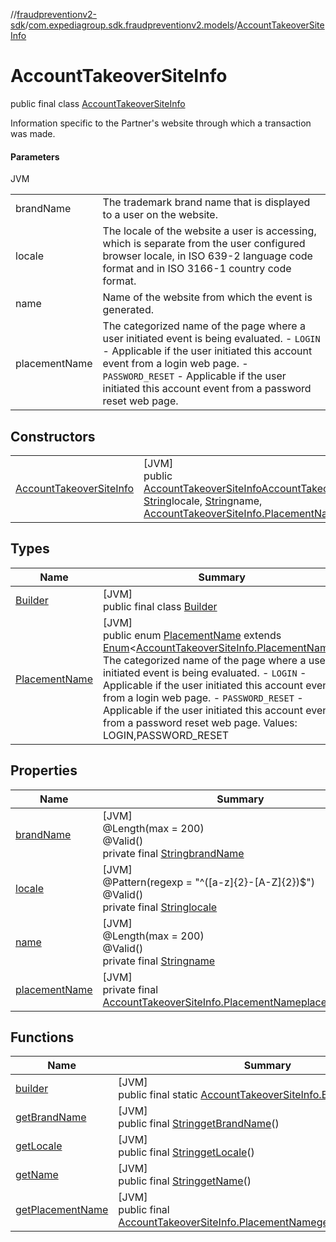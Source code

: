 //[fraudpreventionv2-sdk](../../../index.md)/[com.expediagroup.sdk.fraudpreventionv2.models](../index.md)/[AccountTakeoverSiteInfo](index.md)

# AccountTakeoverSiteInfo

public final class [AccountTakeoverSiteInfo](index.md)

Information specific to the Partner's website through which a transaction was made.

#### Parameters

JVM

| | |
|---|---|
| brandName | The trademark brand name that is displayed to a user on the website. |
| locale | The locale of the website a user is accessing, which is separate from the user configured browser locale, in ISO 639-2 language code format and in ISO 3166-1 country code format. |
| name | Name of the website from which the event is generated. |
| placementName | The categorized name of the page where a user initiated event is being evaluated. - `LOGIN` - Applicable if the user initiated this account event from a login web page. - `PASSWORD_RESET` - Applicable if the user initiated this account event from a password reset web page. |

## Constructors

| | |
|---|---|
| [AccountTakeoverSiteInfo](-account-takeover-site-info.md) | [JVM]<br>public [AccountTakeoverSiteInfo](index.md)[AccountTakeoverSiteInfo](-account-takeover-site-info.md)([String](https://docs.oracle.com/javase/8/docs/api/java/lang/String.html)brandName, [String](https://docs.oracle.com/javase/8/docs/api/java/lang/String.html)locale, [String](https://docs.oracle.com/javase/8/docs/api/java/lang/String.html)name, [AccountTakeoverSiteInfo.PlacementName](-placement-name/index.md)placementName) |

## Types

| Name | Summary |
|---|---|
| [Builder](-builder/index.md) | [JVM]<br>public final class [Builder](-builder/index.md) |
| [PlacementName](-placement-name/index.md) | [JVM]<br>public enum [PlacementName](-placement-name/index.md) extends [Enum](https://docs.oracle.com/javase/8/docs/api/java/lang/Enum.html)&lt;[AccountTakeoverSiteInfo.PlacementName](-placement-name/index.md)&gt;<br>The categorized name of the page where a user initiated event is being evaluated. - `LOGIN` - Applicable if the user initiated this account event from a login web page. - `PASSWORD_RESET` - Applicable if the user initiated this account event from a password reset web page. Values: LOGIN,PASSWORD_RESET |

## Properties

| Name | Summary |
|---|---|
| [brandName](index.md#359994458%2FProperties%2F-173342751) | [JVM]<br>@Length(max = 200)<br>@Valid()<br>private final [String](https://docs.oracle.com/javase/8/docs/api/java/lang/String.html)[brandName](index.md#359994458%2FProperties%2F-173342751) |
| [locale](index.md#1006304756%2FProperties%2F-173342751) | [JVM]<br>@Pattern(regexp = &quot;^([a-z]{2}-[A-Z]{2})$&quot;)<br>@Valid()<br>private final [String](https://docs.oracle.com/javase/8/docs/api/java/lang/String.html)[locale](index.md#1006304756%2FProperties%2F-173342751) |
| [name](index.md#1634573091%2FProperties%2F-173342751) | [JVM]<br>@Length(max = 200)<br>@Valid()<br>private final [String](https://docs.oracle.com/javase/8/docs/api/java/lang/String.html)[name](index.md#1634573091%2FProperties%2F-173342751) |
| [placementName](index.md#1425773116%2FProperties%2F-173342751) | [JVM]<br>private final [AccountTakeoverSiteInfo.PlacementName](-placement-name/index.md)[placementName](index.md#1425773116%2FProperties%2F-173342751) |

## Functions

| Name | Summary |
|---|---|
| [builder](builder.md) | [JVM]<br>public final static [AccountTakeoverSiteInfo.Builder](-builder/index.md)[builder](builder.md)() |
| [getBrandName](get-brand-name.md) | [JVM]<br>public final [String](https://docs.oracle.com/javase/8/docs/api/java/lang/String.html)[getBrandName](get-brand-name.md)() |
| [getLocale](get-locale.md) | [JVM]<br>public final [String](https://docs.oracle.com/javase/8/docs/api/java/lang/String.html)[getLocale](get-locale.md)() |
| [getName](get-name.md) | [JVM]<br>public final [String](https://docs.oracle.com/javase/8/docs/api/java/lang/String.html)[getName](get-name.md)() |
| [getPlacementName](get-placement-name.md) | [JVM]<br>public final [AccountTakeoverSiteInfo.PlacementName](-placement-name/index.md)[getPlacementName](get-placement-name.md)() |
